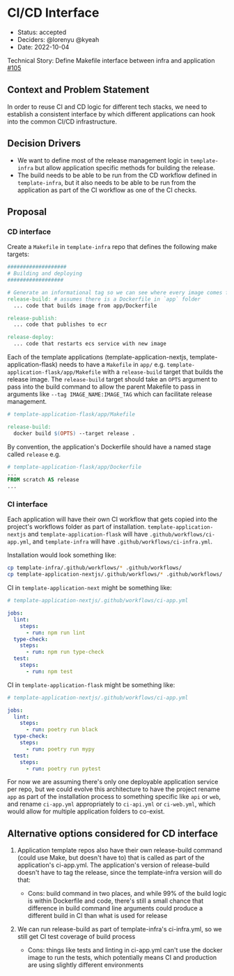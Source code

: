 # CI/CD Interface

* Status: accepted
* Deciders: @lorenyu @kyeah
* Date: 2022-10-04

Technical Story: Define Makefile interface between infra and application [#105](https://github.com/navapbc/template-infra/issues/105)

## Context and Problem Statement

In order to reuse CI and CD logic for different tech stacks, we need to establish a consistent interface by which different applications can hook into the common CI/CD infrastructure.

## Decision Drivers

* We want to define most of the release management logic in `template-infra` but allow application specific methods for building the release.
* The build needs to be able to be run from the CD workflow defined in `template-infra`, but it also needs to be able to be run from the application as part of the CI workflow as one of the CI checks.

## Proposal

### CD interface

Create a `Makefile` in `template-infra` repo that defines the following make targets:

```makefile
###################
# Building and deploying
##################

# Generate an informational tag so we can see where every image comes from.
release-build: # assumes there is a Dockerfile in `app` folder
  ... code that builds image from app/Dockerfile

release-publish:
  ... code that publishes to ecr

release-deploy:
  ... code that restarts ecs service with new image
```

Each of the template applications (template-application-nextjs, template-application-flask) needs to have a `Makefile` in `app/` e.g. `template-application-flask/app/Makefile` with a `release-build` target that builds the release image. The `release-build` target should take an `OPTS` argument to pass into the build command to allow the parent Makefile to pass in arguments like `--tag IMAGE_NAME:IMAGE_TAG` which can facilitate release management.

```makefile
# template-application-flask/app/Makefile

release-build:
  docker build $(OPTS) --target release .
```

By convention, the application's Dockerfile should have a named stage called `release` e.g.

```Dockerfile
# template-application-flask/app/Dockerfile
...
FROM scratch AS release
...
```

### CI interface

Each application will have their own CI workflow that gets copied into the project's workflows folder as part of installation. `template-application-nextjs` and `template-application-flask` will have `.github/workflows/ci-app.yml`, and `template-infra` will have `.github/workflows/ci-infra.yml`.

Installation would look something like:

```bash
cp template-infra/.github/workflows/* .github/workflows/
cp template-application-nextjs/.github/workflows/* .github/workflows/
```

CI in `template-application-next` might be something like:

```yml
# template-application-nextjs/.github/workflows/ci-app.yml

jobs:
  lint:
    steps:
      - run: npm run lint
  type-check:
    steps:
      - run: npm run type-check
  test:
    steps:
      - run: npm test
```

CI in `template-application-flask` might be something like:

```yml
# template-application-nextjs/.github/workflows/ci-app.yml

jobs:
  lint:
    steps:
      - run: poetry run black
  type-check:
    steps:
      - run: poetry run mypy
  test:
    steps:
      - run: poetry run pytest
```

For now we are assuming there's only one deployable application service per repo, but we could evolve this architecture to have the project rename `app` as part of the installation process to something specific like `api` or `web`, and rename `ci-app.yml` appropriately to `ci-api.yml` or `ci-web.yml`, which would allow for multiple application folders to co-exist.

## Alternative options considered for CD interface

1. Application template repos also have their own release-build command (could use Make, but doesn't have to) that is called as part of the application's ci-app.yml. The application's version of release-build doesn't have to tag the release, since the template-infra version will do that:

    * Cons: build command in two places, and while 99% of the build logic is within Dockerfile and code, there's still a small chance that difference in build command line arguments could produce a different build in CI than what is used for release

2. We can run release-build as part of template-infra's ci-infra.yml, so we still get CI test coverage of build process

    * Cons: things like tests and linting in ci-app.yml can't use the docker image to run the tests, which potentially means CI and production are using slightly different environments
